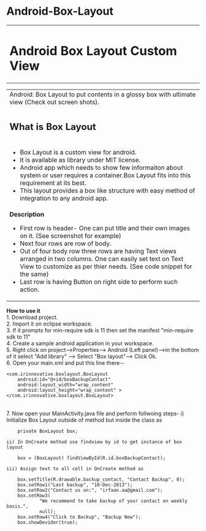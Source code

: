 Android-Box-Layout
==================

 <table>
        <tr>
            <td>
                <h1>
                    Android Box Layout Custom View</h1>
            </td>
        </tr>
    </table>
    <table>
        <tr>
            <td>
                Android: Box Layout to put contents in a glossy box with ultimate view (Check out
                screen shots).
            </td>
        </tr>
        <tr>
            <td>
                <h2>
                    What is Box Layout</h2>
            </td>
        </tr>
        <tr>
            <td>
                <ul>
                    <li>Box Layout is a custom view for android.</li>
                    <li>It is available as library under MIT license.</li>
                    <li>Android app which needs to show few informaiton about system or user requires a
                        container.Box Layout fits into this requirement at its best. </li>
                    <li>This layout provides a box like structure with easy method of integration to any
                        android app.</li>
                </ul>
            </td>
        </tr>
        <tr>
            <td>
                <b>Description</b>
                <ul>
                    <li>First row is header- One can put title and their own images on it. (See screenshot
                        for example)</li>
                    <li>Next four rows are row of body.</li>
                    <li>Out of four body row three rows are having Text views arranged in two columns. One
                        can easily set text on Text View to customize as per thier needs. (See code snippet
                        for the same)</li>
                    <li>Last row is having Button on right side to perform such action.</li>
                </ul>
            </td>
        </tr>
    </table>

<b> How to use it </b>
<br/>1. Download project.
<br/>2. Import it on eclipse workspace.
<br/>3. If it prompts for min-require sdk is 11 then set the manifest "min-require sdk to 11"
<br/>4. Create a sample android application in your workspace.
<br/>5. Right click on project-->Properties--> Android (Left panel)-->in the bottom of it select "Add library"
	--> Select "Box layout"--> Click Ok.
<br/>6. Open your main.xml and put this line there--
	
	<com.irinnovative.boxlayout.BoxLayout
        android:id="@+id/boxBackupContact"
        android:layout_width="wrap_content"
        android:layout_height="wrap_content" >
    </com.irinnovative.boxlayout.BoxLayout>
    
 <br/>7.	Now open your MainActivity.java file and perform follwoing steps-
 	i)	Initialize Box Layout outside of method but inside the class as 
 		
 		private BoxLayout box;
 	
 	ii)	In OnCreate method use findview by id to get instance of box layout
 	
 		box = (BoxLayout) findViewById(R.id.boxBackupContact);	
 	 
 	iii) Assign text to all cell in OnCreate method as
 	
 		box.setTitle(R.drawable.backup_contact, "Contact Backup", 0);
		box.setRow1("Last backup", "10-Dec-2013");
		box.setRow2("Contact us on:", "irfaan.aa@gmail.com");
		box.setRow3(
				"We recommend to take backup of your contact on weekly basis.",
				null);
		box.setRow4("Click to Backup", "Backup Now");
		box.showDevider(true);